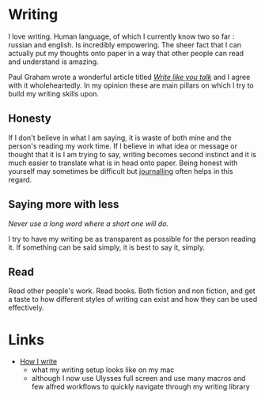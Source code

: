 # Writing

I love writing. Human language, of which I currently know two so far : russian and english. Is incredibly empowering. The sheer fact that I can actually put my thoughts onto paper in a way that other people can read and understand is amazing. 

Paul Graham wrote a wonderful article titled [_Write like you talk_][1] and I agree with it wholeheartedly. In my opinion these are main pillars on which I try to build my writing skills upon.

## Honesty

If I don't believe in what I am saying, it is waste of both mine and the person's reading my work time. If I believe in what idea or message or thought that it is I am trying to say, writing becomes second instinct and it is much easier to translate what is in head onto paper. Being honest with yourself may sometimes be difficult but [journalling][2] often helps in this regard.


## Saying more with less

_Never use a long word where a short one will do._

I try to have my writing be as transparent as possible for the person reading it. If something can be said simply, it is best to say it, simply. 

## Read

Read other people's work. Read books. Both fiction and non fiction, and get a taste to how different styles of writing can exist and how they can be used effectively.

# Links

- [How I write][3]
	- what my writing setup looks like on my mac
	- although I now use Ulysses full screen and use many macros and few alfred workflows to quickly navigate through my writing library

[1]:	http://www.paulgraham.com/talk.html
[2]:	../journalling/Journalling.md
[3]:	https://medium.com/@NikitaVoloboev/how-i-write-cdc2cebdc70c